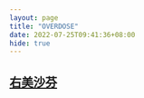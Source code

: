 ```yaml
---
layout: page
title: "OVERDOSE"
date: 2022-07-25T09:41:36+08:00
hide: true
---
```


## [右美沙芬](/overdose/dextromethorphan/)